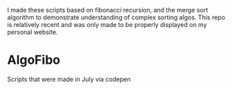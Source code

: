 I made these scripts based on fibonacci recursion, and the merge sort algorithm to demonstrate understanding of complex sorting algos.
This repo is relatively recent and was only made to be properly displayed on my personal website.

# AlgoFibo
Scripts that were made in July via codepen 
